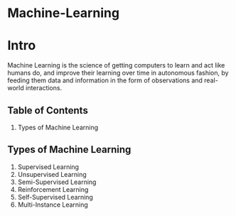 # Machine-Learning

# Intro

Machine Learning is the science of getting computers to learn and act like humans do, and improve their learning over time in autonomous fashion, by feeding them data and information in the form of observations and real-world interactions.

## Table of Contents

1. Types of Machine Learning


## Types of Machine Learning

1. Supervised Learning
2. Unsupervised Learning
3. Semi-Supervised Learning
4. Reinforcement Learning
5. Self-Supervised Learning
6. Multi-Instance Learning

